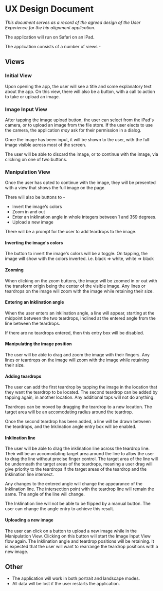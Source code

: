 # UX Design Document

*This document serves as a record of the agreed design of the User Experience for the hip alignment application.*

The application will run on Safari on an iPad.

The application consists of a number of views -

## Views

### Initial View

Upon opening the app, the user will see a title and some explanatory text about the app.
On this view, there will also be a button, with a call to action to take or upload an image.

### Image Input View

After tapping the image upload button, the user can select from the iPad's camera, or to upload an image from the file store. If the user elects to use the camera, the application *may* ask for their permission in a dialog.

Once the image has been input, it will be shown to the user, with the full image visible across most of the screen.

The user will be able to discard the image, or to continue with the image, via clicking on one of two buttons.

### Manipulation View

Once the user has opted to continue with the image, they will be presented with a view that shows the full image on the page.

There will also be buttons to -

* Invert the image's colors
* Zoom in and out
* Enter an inklination angle in whole integers between 1 and 359 degrees.
* Upload a new image

There will be a prompt for the user to add teardrops to the image.

#### Inverting the image's colors

The button to invert the image's colors will be a toggle.
On tapping, the image will show with the colors inverted. i.e. black => white, white => black

#### Zooming

When clicking on the zoom buttons, the image will be zoomed in or out with the transform origin being the center of the visible image. Any lines or teardrops on the image will zoom with the image while retaining their size.

#### Entering an Inklination angle

When the user enters an inklination angle, a line will appear, starting at the midpoint between the two teardrops, inclined at the entered angle from the line between the teardrops.

If there are no teardrops entered, then this entry box will be disabled.

#### Manipulating the image position

The user will be able to drag and zoom the image with their fingers. Any lines or teardrops on the image will zoom with the image while retaining their size.

#### Adding teardrops

The user can add the first teardrop by tapping the image in the location that they want the teardrop to be located. The second teardrop can be added by tapping again, in another location. Any additional taps will not do anything.

Teardrops can be moved by dragging the teardrop to a new location. The target area will be an accomodating radius around the teardrop.

Once the second teardrop has been added, a line will be drawn between the teardrops, and the Inklination angle entry box will be enabled.

#### Inklination line

The user will be able to drag the inklination line across the teardrop line. Their will be an accomodating target area around the line to allow the user to drag the line without precise finger control.  The target area of the line will be underneath the target areas of the teardrops, meaning a user drag will give priority to the teardrops if the target areas of the teardrop and the Inklination line intersect.

Any changes to the entered angle will change the appearance of the Inklination line. The intersection point with the teardrop line will remain the same. The angle of the line will change.

The Inklination line will not be able to be flipped by a manual button. The user can change the angle entry to achieve this result.

#### Uploading a new image

The user can click on a button to upload a new image while in the Manipulation View.  Clicking on this button will start the Image Input View flow again.  The Inklination angle and teardrop positions will be retaining. It is expected that the user will want to rearrange the teardrop positions with a new image.

## Other

* The application will work in both portrait and landscape modes.
* All data will be lost if the user restarts the application.
